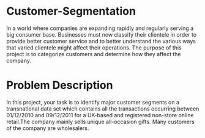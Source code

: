 # Customer-Segmentation
<p>In a world where companies are expanding rapidly and regularly serving a big consumer base. Businesses must now classify their clientele in order to provide better customer service and to better understand the various ways that varied clientele might affect their operations. The purpose of this project is to categorize customers and determine how they affect the company.</p>
<h1><b>Problem Description</b></h1>
<p></p>In this project, your task is to identify major customer segments on a transnational data set which contains all the transactions occurring between 01/12/2010 and 09/12/2011 for a UK-based and registered non-store online retail.The company mainly sells unique all-occasion gifts. Many customers of the company are wholesalers.</p>
